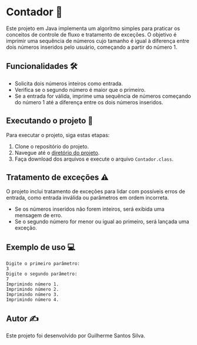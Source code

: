 # Contador 🔢

Este projeto em Java implementa um algoritmo simples para praticar os conceitos de controle de fluxo e tratamento de exceções. O objetivo é imprimir uma sequência de números cujo tamanho é igual à diferença entre dois números inseridos pelo usuário, começando a partir do número 1. 

## Funcionalidades 🛠️

- Solicita dois números inteiros como entrada.
- Verifica se o segundo número é maior que o primeiro.
- Se a entrada for válida, imprime uma sequência de números começando do número 1 até a diferença entre os dois números inseridos.

## Executando o projeto 🚀

Para executar o projeto, siga estas etapas:

1. Clone o repositório do projeto.
2. Navegue até o [diretório do projeto](https://github.com/Guilherme-256/Projetos-curso-DIO/tree/main/DesafioControleFluxo/bin).
3. Faça download dos arquivos e execute o arquivo `Contador.class`.

## Tratamento de exceções ⚠️

O projeto inclui tratamento de exceções para lidar com possíveis erros de entrada, como entrada inválida ou parâmetros em ordem incorreta.

- Se os números inseridos não forem inteiros, será exibida uma mensagem de erro.
- Se o segundo número for menor ou igual ao primeiro, será lançada uma exceção.

## Exemplo de uso 💻
```shell
Digite o primeiro parâmetro:
3
Digite o segundo parâmetro:
7
Imprimindo número 1.
Imprimindo número 2.
Imprimindo número 3.
Imprimindo número 4.
```
## Autor ✍️

Este projeto foi desenvolvido por Guilherme Santos Silva.
